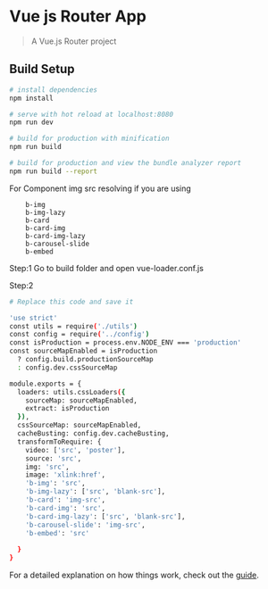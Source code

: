 # Vue js Router App

> A Vue.js Router project


## Build Setup

``` bash
# install dependencies
npm install

# serve with hot reload at localhost:8080
npm run dev

# build for production with minification
npm run build

# build for production and view the bundle analyzer report
npm run build --report
```


For Component img src resolving if you are using
```
    b-img
    b-img-lazy
    b-card
    b-card-img
    b-card-img-lazy
    b-carousel-slide
    b-embed
```

Step:1  Go to build folder and open vue-loader.conf.js

Step:2  
``` bash
# Replace this code and save it

'use strict'
const utils = require('./utils')
const config = require('../config')
const isProduction = process.env.NODE_ENV === 'production'
const sourceMapEnabled = isProduction
  ? config.build.productionSourceMap
  : config.dev.cssSourceMap

module.exports = {
  loaders: utils.cssLoaders({
    sourceMap: sourceMapEnabled,
    extract: isProduction
  }),
  cssSourceMap: sourceMapEnabled,
  cacheBusting: config.dev.cacheBusting,
  transformToRequire: {
    video: ['src', 'poster'],
    source: 'src',
    img: 'src',
    image: 'xlink:href',
    'b-img': 'src',
    'b-img-lazy': ['src', 'blank-src'],
    'b-card': 'img-src',
    'b-card-img': 'src',
    'b-card-img-lazy': ['src', 'blank-src'],
    'b-carousel-slide': 'img-src',
    'b-embed': 'src'
    
  }
}

```


For a detailed explanation on how things work, check out the [guide](http://vuejs-templates.github.io/webpack/).

